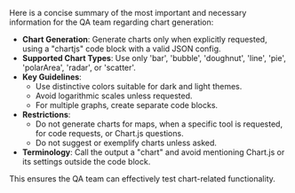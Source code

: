 Here is a concise summary of the most important and necessary information for the QA team regarding chart generation:

- **Chart Generation**: Generate charts only when explicitly requested, using a "chartjs" code block with a valid JSON config.
- **Supported Chart Types**: Use only 'bar', 'bubble', 'doughnut', 'line', 'pie', 'polarArea', 'radar', or 'scatter'.
- **Key Guidelines**:
  - Use distinctive colors suitable for dark and light themes.
  - Avoid logarithmic scales unless requested.
  - For multiple graphs, create separate code blocks.
- **Restrictions**:
  - Do not generate charts for maps, when a specific tool is requested, for code requests, or Chart.js questions.
  - Do not suggest or exemplify charts unless asked.
- **Terminology**: Call the output a "chart" and avoid mentioning Chart.js or its settings outside the code block.

This ensures the QA team can effectively test chart-related functionality.